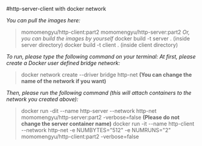 #http-server-client with docker network

*You can pull the images here:*
> momomengyu/http-client:part2
> momomengyu/http-server:part2
*Or, you can build the images by yourself*
> docker build -t server . (inside server directory)
> docker build -t client . (inside client directory)

*To run, please type the following command on your terminal:*
*At first, please create a Docker user defined bridge network:*
> docker network create --driver bridge http-net
**(You can change the name of the network if you want)**

*Then, please run the following command (this will attach containers to the network you created above):*
> docker run -dit --name http-server --network http-net momomengyu/http-server:part2 -verbose=false
**(Please do not change the server container name)**
> docker run -it --name http-client --network http-net -e NUMBYTES="512" -e NUMRUNS="2" momomengyu/http-client:part2 -verbose=false
